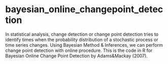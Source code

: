 # bayesian_online_changepoint_detection
In statistical analysis, change detection or change point detection tries to identify times when the probability distribution of a stochastic process or time series changes. Using Bayesian Method &amp; Inferences, we can perform change point detection with online procedure. This is the code in R for Bayesian Online Change Point Detection by Adams&amp;Mackay (2007).
